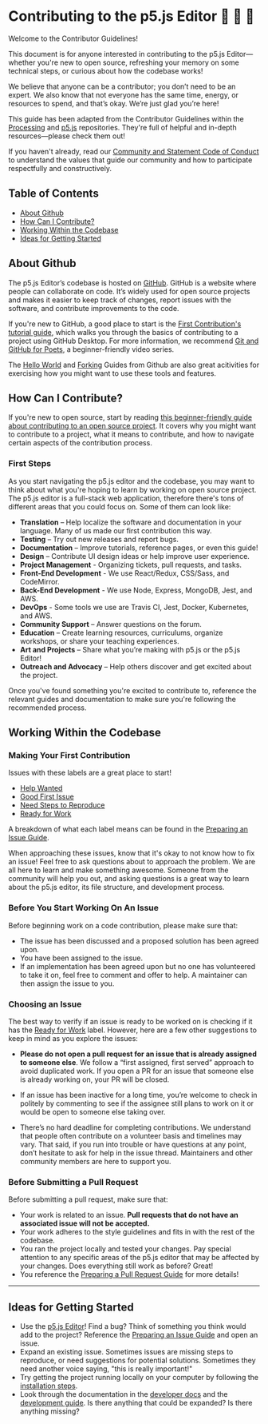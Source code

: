 # Contributing to the p5.js Editor 📖 🐛 🎨

Welcome to the Contributor Guidelines!

This document is for anyone interested in contributing to the p5.js Editor—whether you're new to open source, refreshing your memory on some technical steps, or curious about how the codebase works! 

We believe that anyone can be a contributor; you don’t need to be an expert. We also know that not everyone has the same time, energy, or resources to spend, and that’s okay. We’re just glad you’re here!

This guide has been adapted from the Contributor Guidelines within the [Processing](https://github.com/processing/processing4/blob/main/CONTRIBUTING.md) and [p5.js](https://github.com/processing/p5.js/blob/main/contributor_docs/contributor_guidelines.md) repositories. They're full of helpful and in-depth resources—please check them out! 

If you haven't already, read our [Community and Statement Code of Conduct](https://editor.p5js.org/code-of-conduct) to understand the values that guide our community and how to participate respectfully and constructively.

## Table of Contents
- [About Github](#about-github)
- [How Can I Contribute?](#how-can-i-contribute)
- [Working Within the Codebase](#working-within-the-codebase)
- [Ideas for Getting Started](#ideas-for-getting-started)

## About Github
The p5.js Editor’s codebase is hosted on [GitHub](https://github.com/processing). GitHub is a website where people can collaborate on code. It’s widely used for open source projects and makes it easier to keep track of changes, report issues with the software, and contribute improvements to the code.

If you're new to GitHub, a good place to start is the [First Contribution's tutorial guide](https://github.com/firstcontributions/first-contributions/blob/main/docs/gui-tool-tutorials/github-desktop-tutorial.md), which walks you through the basics of contributing to a project using GitHub Desktop. For more information, we recommend [Git and GitHub for Poets](https://www.youtube.com/playlist?list=PLRqwX-V7Uu6ZF9C0YMKuns9sLDzK6zoiV), a beginner-friendly video series.

The [Hello World](https://guides.github.com/activities/hello-world/) and [Forking](https://guides.github.com/activities/forking/) Guides from Github are also great acitivities for exercising how you might want to use these tools and features. 

## How Can I Contribute?
If you're new to open source, start by reading [this beginner-friendly guide about contributing to an open source project](https://opensource.guide/how-to-contribute/). It covers why you might want to contribute to a project, what it means to contribute, and how to navigate certain aspects of the contribution process. 

### First Steps
As you start navigating the p5.js editor and the codebase, you may want to think about what you're hoping to learn by working on open source project. The p5.js editor is a full-stack web application, therefore there's tons of different areas that you could focus on. Some of them can look like:
  
  - **Translation** – Help localize the software and documentation in your language. Many of us made our first contribution this way.
  - **Testing** – Try out new releases and report bugs.
  - **Documentation** – Improve tutorials, reference pages, or even this guide!
  - **Design** – Contribute UI design ideas or help improve user experience.
  - **Project Management** - Organizing tickets, pull requests, and tasks.
  - **Front-End Development** - We use React/Redux, CSS/Sass, and CodeMirror.
  - **Back-End Development** - We use Node, Express, MongoDB, Jest, and AWS. 
  - **DevOps** - Some tools we use are Travis CI, Jest, Docker, Kubernetes, and AWS.
  - **Community Support** – Answer questions on the forum.
  - **Education** – Create learning resources, curriculums, organize workshops, or share your teaching experiences.
  - **Art and Projects** – Share what you’re making with p5.js or the p5.js Editor! 
  - **Outreach and Advocacy** – Help others discover and get excited about the project.

Once you've found something you're excited to contribute to, reference the relevant guides and documentation to make sure you're following the recommended process.

## Working Within the Codebase

### Making Your First Contribution
Issues with these labels are a great place to start!
- [Help Wanted](https://github.com/processing/p5.js-web-editor/labels/Help%20Wanted)
- [Good First Issue](https://github.com/processing/p5.js-web-editor/labels/Good%20First%20Issue)
- [Need Steps to Reproduce](https://github.com/processing/p5.js-web-editor/labels/Needs%20Steps%20to%20Reproduce)
- [Ready for Work](https://github.com/processing/p5.js-web-editor/labels/Ready%20for%20Work)

A breakdown of what each label means can be found in the [Preparing an Issue Guide](../contributor_docs/preparing_an_issue.md). 

When approaching these issues, know that it's okay to not know how to fix an issue! Feel free to ask questions about to approach the problem. We are all here to learn and make something awesome. Someone from the community will help you out, and asking questions is a great way to learn about the p5.js editor, its file structure, and development process.

### Before You Start Working On An Issue
Before beginning work on a code contribution, please make sure that:
- The issue has been discussed and a proposed solution has been agreed upon.
- You have been assigned to the issue.
- If an implementation has been agreed upon but no one has volunteered to take it on, feel free to comment and offer to help. A maintainer can then assign the issue to you.

### Choosing an Issue

The best way to verify if an issue is ready to be worked on is checking if it has the [Ready for Work](https://github.com/processing/p5.js-web-editor/labels/Ready%20for%20Work) label. However, here are a few other suggestions to keep in mind as you explore the issues:

-  **Please do not open a pull request for an issue that is already assigned to someone else**. We follow a “first assigned, first served” approach to avoid duplicated work. If you open a PR for an issue that someone else is already working on, your PR will be closed.

- If an issue has been inactive for a long time, you’re welcome to check in politely by commenting to see if the assignee still plans to work on it or would be open to someone else taking over.

- There’s no hard deadline for completing contributions. We understand that people often contribute on a volunteer basis and timelines may vary. That said, if you run into trouble or have questions at any point, don’t hesitate to ask for help in the issue thread. Maintainers and other community members are here to support you.

### Before Submitting a Pull Request
Before submitting a pull request, make sure that: 
- Your work is related to an issue. **Pull requests that do not have an associated issue will not be accepted.** 
- Your work adheres to the style guidelines and fits in with the rest of the codebase. 
- You ran the project locally and tested your changes. Pay special attention to any specific areas of the p5.js editor that may be affected by your changes. Does everything still work as before? Great!
- You reference the [Preparing a Pull Request Guide](https://github.com/processing/p5.js-web-editor/blob/develop/contributor_docs/preparing_a_pull_request.md) for more details!

---

## Ideas for Getting Started
* Use the [p5.js Editor](https://editor.p5js.org)! Find a bug? Think of something you think would add to the project? Reference the [Preparing an Issue Guide](#preparing-an-issue) and open an issue.
* Expand an existing issue. Sometimes issues are missing steps to reproduce, or need suggestions for potential solutions. Sometimes they need another voice saying, "this is really important!"
* Try getting the project running locally on your computer by following the [installation steps](./../contributor_docs/installation.md).
* Look through the documentation in the [developer docs](../contributor_docs/) and the [development guide](./../contributor_docs/development.md). Is there anything that could be expanded? Is there anything missing?


